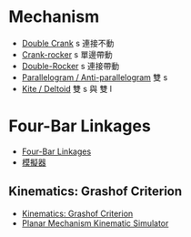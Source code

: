# Mechanism
- [Double Crank](https://www.youtube.com/watch?v=m1eF0xGrYoU)
  s 連接不動
- [Crank-rocker](#)
  s 單邊帶動
- [Double-Rocker](#)
  s 連接帶動
- [Parallelogram / Anti-parallelogram](#)
  雙 s
- [Kite / Deltoid](#)
  雙 s 與 雙 l

# Four-Bar Linkages
- [Four-Bar Linkages](http://dynref.engr.illinois.edu/aml.html)
- [模擬器](http://dynref.engr.illinois.edu/aml.html#aml-sl)


## Kinematics: Grashof Criterion
- [Kinematics: Grashof Criterion](http://mechdesigner.support/index.htm?md-kinematics-grashoff-criterion.htm)
- [Planar Mechanism Kinematic Simulator](http://designengrlab.github.io/PMKS/)
